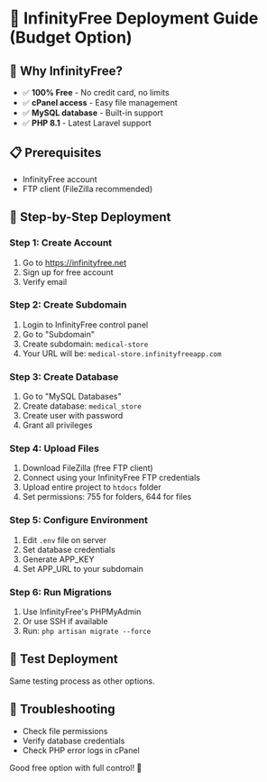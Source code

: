# 🚀 InfinityFree Deployment Guide (Budget Option)

## 🎯 Why InfinityFree?
- ✅ **100% Free** - No credit card, no limits
- ✅ **cPanel access** - Easy file management
- ✅ **MySQL database** - Built-in support
- ✅ **PHP 8.1** - Latest Laravel support

## 📋 Prerequisites
- InfinityFree account
- FTP client (FileZilla recommended)

## 🚀 Step-by-Step Deployment

### Step 1: Create Account
1. Go to https://infinityfree.net
2. Sign up for free account
3. Verify email

### Step 2: Create Subdomain
1. Login to InfinityFree control panel
2. Go to "Subdomain"
3. Create subdomain: `medical-store`
4. Your URL will be: `medical-store.infinityfreeapp.com`

### Step 3: Create Database
1. Go to "MySQL Databases"
2. Create database: `medical_store`
3. Create user with password
4. Grant all privileges

### Step 4: Upload Files
1. Download FileZilla (free FTP client)
2. Connect using your InfinityFree FTP credentials
3. Upload entire project to `htdocs` folder
4. Set permissions: 755 for folders, 644 for files

### Step 5: Configure Environment
1. Edit `.env` file on server
2. Set database credentials
3. Generate APP_KEY
4. Set APP_URL to your subdomain

### Step 6: Run Migrations
1. Use InfinityFree's PHPMyAdmin
2. Or use SSH if available
3. Run: `php artisan migrate --force`

## 🧪 Test Deployment
Same testing process as other options.

## 🔧 Troubleshooting
- Check file permissions
- Verify database credentials
- Check PHP error logs in cPanel

Good free option with full control! 🎯
